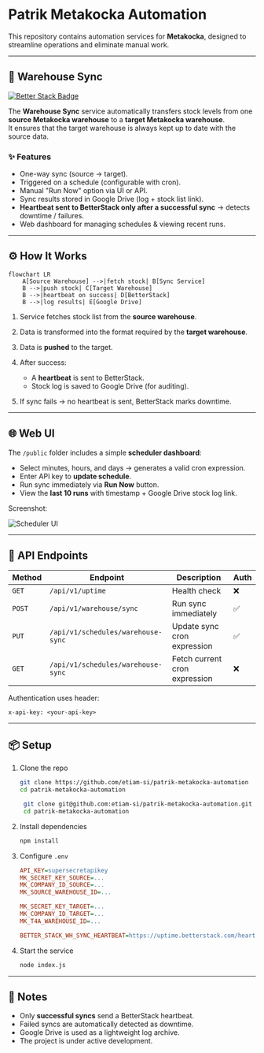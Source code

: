 # Patrik Metakocka Automation

This repository contains automation services for **Metakocka**, designed to streamline operations and eliminate manual work.  

---

## 🚚 Warehouse Sync

[![Better Stack Badge](https://uptime.betterstack.com/status-badges/v2/monitor/24buy.svg)](https://uptime.betterstack.com/?utm_source=status_badge)

The **Warehouse Sync** service automatically transfers stock levels from one **source Metakocka warehouse** to a **target Metakocka warehouse**.  
It ensures that the target warehouse is always kept up to date with the source data.

### ✨ Features
- One-way sync (source → target).
- Triggered on a schedule (configurable with cron).
- Manual "Run Now" option via UI or API.
- Sync results stored in Google Drive (log + stock list link).
- **Heartbeat sent to BetterStack only after a successful sync** → detects downtime / failures.
- Web dashboard for managing schedules & viewing recent runs.

---

## ⚙️ How It Works

```mermaid
flowchart LR
    A[Source Warehouse] -->|fetch stock| B[Sync Service]
    B -->|push stock| C[Target Warehouse]
    B -->|heartbeat on success| D[BetterStack]
    B -->|log results| E[Google Drive]
````

1. Service fetches stock list from the **source warehouse**.
2. Data is transformed into the format required by the **target warehouse**.
3. Data is **pushed** to the target.
4. After success:

   * A **heartbeat** is sent to BetterStack.
   * Stock log is saved to Google Drive (for auditing).
5. If sync fails → no heartbeat is sent, BetterStack marks downtime.

---

## 🌐 Web UI

The `/public` folder includes a simple **scheduler dashboard**:

* Select minutes, hours, and days → generates a valid cron expression.
* Enter API key to **update schedule**.
* Run sync immediately via **Run Now** button.
* View the **last 10 runs** with timestamp + Google Drive stock log link.

Screenshot:

![Scheduler UI](docs/webui.png) <!-- optional -->

---

## 🔑 API Endpoints

| Method | Endpoint                           | Description                   | Auth |
| ------ | ---------------------------------- | ----------------------------- | ---- |
| `GET`  | `/api/v1/uptime`                   | Health check                  | ❌    |
| `POST` | `/api/v1/warehouse/sync`           | Run sync immediately          | ✅    |
| `PUT`  | `/api/v1/schedules/warehouse-sync` | Update sync cron expression   | ✅    |
| `GET`  | `/api/v1/schedules/warehouse-sync` | Fetch current cron expression | ❌    |

Authentication uses header:

```
x-api-key: <your-api-key>
```

---

## 📦 Setup

1. Clone the repo

   ```bash
   git clone https://github.com/etiam-si/patrik-metakocka-automation
   cd patrik-metakocka-automation
   ```
    
   ```bash
    git clone git@github.com:etiam-si/patrik-metakocka-automation.git
    cd patrik-metakocka-automation
    ```

2. Install dependencies

   ```bash
   npm install
   ```

3. Configure `.env`

   ```ini
   API_KEY=supersecretapikey
   MK_SECRET_KEY_SOURCE=...
   MK_COMPANY_ID_SOURCE=...
   MK_SOURCE_WAREHOUSE_ID=...

   MK_SECRET_KEY_TARGET=...
   MK_COMPANY_ID_TARGET=...
   MK_T4A_WAREHOUSE_ID=...

   BETTER_STACK_WH_SYNC_HEARTBEAT=https://uptime.betterstack.com/heartbeat/xxxxx
   ```

4. Start the service

   ```bash
   node index.js
   ```

---

## 📝 Notes

* Only **successful syncs** send a BetterStack heartbeat.
* Failed syncs are automatically detected as downtime.
* Google Drive is used as a lightweight log archive.
* The project is under active development.
